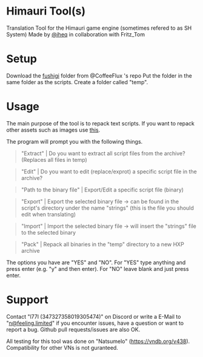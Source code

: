 # Himauri Tool(s)

Translation Tool for the Himauri game engine (sometimes refered to as SH System)
Made by [@iheq](https://github.com/iheq) in collaboration with Fritz_Tom

# Setup

Download the [fushigi](https://github.com/CoffeeFlux/Fushigi-Tools) folder from @CoffeeFlux 's repo
Put the folder in the same folder as the scripts.
Create a folder called "temp".

# Usage
The main purpose of the tool is to repack text scripts. If you want to repack other assets such as images use [this](https://github.com/iHeq/him5-repacker).

The program will prompt you with the following things.

> "Extract" | Do you want to extract all script files from the archive? (Replaces all files in temp)

> "Edit" | Do you want to edit (replace/exprot) a specific script file in the archive?

> "Path to the binary file" | Export/Edit a specific script file (binary)

> "Export" | Export the selected binary file -> can be found in the script's directory under the name "strings" (this is the file you should edit when translating)

> "Import" | Import the selected binary file -> will insert the "strings" file to the selected binary

> "Pack" | Repack all binaries in the "temp" directory to a new HXP archive

The options you have are "YES" and "NO". 
For "YES" type anything and press enter (e.g. "y" and then enter).
For "NO" leave blank and just press enter.

# Support
Contact "l77l (347327358019305474)" on Discord or write a E-Mail to "n@feeling.limited" if you encounter issues, have a question or want to report a bug.
Github pull requests/issues are also OK.

All testing for this tool was done on "Natsumelo" (https://vndb.org/v438).
Compatibility for other VNs is not guranteed.

